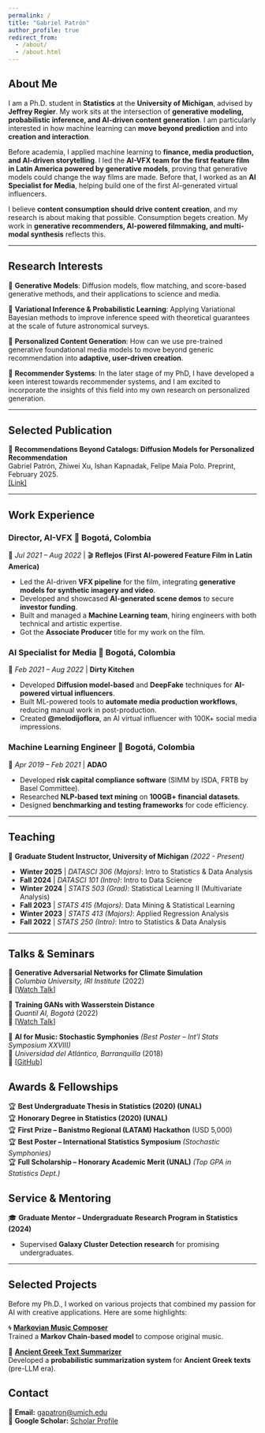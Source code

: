 ```yaml
---
permalink: /
title: "Gabriel Patrón"
author_profile: true
redirect_from: 
  - /about/
  - /about.html
---
```


## About Me

I am a Ph.D. student in **Statistics** at the **University of Michigan**, advised by **Jeffrey Regier**. My work sits at the intersection of **generative modeling, probabilistic inference, and AI-driven content generation**. I am particularly interested in how machine learning can **move beyond prediction** and into **creation and interaction**.

Before academia, I applied machine learning to **finance, media production, and AI-driven storytelling**. I led the **AI-VFX team for the first feature film in Latin America powered by generative models**, proving that generative models could change the way films are made. Before that, I worked as an **AI Specialist for Media**, helping build one of the first AI-generated virtual influencers.

I believe **content consumption should drive content creation**, and my research is about making that possible. Consumption begets creation. My work in **generative recommenders, AI-powered filmmaking, and multi-modal synthesis** reflects this. 

---

## Research Interests

🔹 **Generative Models**: Diffusion models, flow matching, and score-based generative methods, and their applications to science and media.  

🔹 **Variational Inference & Probabilistic Learning**: Applying Variational Bayesian methods to improve inference speed with theoretical guarantees at the scale of future astronomical surveys. 

🔹 **Personalized Content Generation**: How can we use pre-trained generative foundational media models to move beyond generic recommendation into **adaptive, user-driven creation**.  

🔹 **Recommender Systems**: In the later stage of my PhD, I have developed a keen interest towards recommender systems, and I am excited to incorporate the insights of this field into my own research on personalized generation.

---

## Selected Publication 

📄 **Recommendations Beyond Catalogs: Diffusion Models for Personalized Recommendation**  
Gabriel Patrón, Zhiwei Xu, Ishan Kapnadak, Felipe Maia Polo. Preprint, February 2025.  
[[Link]](https://arxiv.org/abs/xxx)  



---

## Work Experience  

### **Director, AI-VFX**  📍 Bogotá, Colombia  
📅 *Jul 2021 – Aug 2022* | 🎬 **Reflejos (First AI-powered Feature Film in Latin America)**  
- Led the AI-driven **VFX pipeline** for the film, integrating **generative models for synthetic imagery and video**.  
- Developed and showcased **AI-generated scene demos** to secure **investor funding**.  
- Built and managed a **Machine Learning team**, hiring engineers with both technical and artistic expertise.
- Got the **Associate Producer** title for my work on the film.

### **AI Specialist for Media**  📍 Bogotá, Colombia  
📅 *Feb 2021 – Aug 2022* | **Dirty Kitchen**  
- Developed **Diffusion model-based** and **DeepFake** techniques for **AI-powered virtual influencers**.  
- Built ML-powered tools to **automate media production workflows**, reducing manual work in post-production.  
- Created **@melodijoflora**, an AI virtual influencer with 100K+ social media impressions.  

### **Machine Learning Engineer**  📍 Bogotá, Colombia  
📅 *Apr 2019 – Feb 2021* | **ADAO**  
- Developed **risk capital compliance software** (SIMM by ISDA, FRTB by Basel Committee).  
- Researched **NLP-based text mining** on **100GB+ financial datasets**.  
- Designed **benchmarking and testing frameworks** for code efficiency.  



---

## Teaching  

📌 **Graduate Student Instructor, University of Michigan** *(2022 - Present)*  
- **Winter 2025** | *DATASCI 306 (Majors)*: Intro to Statistics & Data Analysis  
- **Fall 2024** | *DATASCI 101 (Intro)*: Intro to Data Science  
- **Winter 2024** | *STATS 503 (Grad)*: Statistical Learning II (Multivariate Analysis)  
- **Fall 2023** | *STATS 415 (Majors)*: Data Mining & Statistical Learning  
- **Winter 2023** | *STATS 413 (Majors)*: Applied Regression Analysis  
- **Fall 2022** | *STATS 250 (Intro)*: Intro to Statistics & Data Analysis  

---


## Talks & Seminars  

🎤 **Generative Adversarial Networks for Climate Simulation**  
📍 *Columbia University, IRI Institute* (2022)  
🔗 [[Watch Talk](https://youtu.be/4kModyASUEo)]  

🎤 **Training GANs with Wasserstein Distance**  
📍 *Quantil AI, Bogotá* (2022)  
🔗 [[Watch Talk](https://www.youtube.com/watch?v=p2beIrNg5Wg)]  

🎤 **AI for Music: Stochastic Symphonies** *(Best Poster – Int’l Stats Symposium XXVIII)*  
📍 *Universidad del Atlántico, Barranquilla* (2018)  
🔗 [[GitHub](https://github.com/gapatronh/StochasticSymphonies)]  


## Awards & Fellowships  

🏆 **Best Undergraduate Thesis in Statistics (2020) (UNAL)**  
🏆 **Honorary Degree in Statistics (2020) (UNAL)**  
🏆 **First Prize – Banistmo Regional (LATAM) Hackathon** (USD 5,000)  
🏆 **Best Poster – International Statistics Symposium** *(Stochastic Symphonies)*  
🏆 **Full Scholarship – Honorary Academic Merit (UNAL)** *(Top GPA in Statistics Dept.)*  




## Service & Mentoring  

🎓 **Graduate Mentor – Undergraduate Research Program in Statistics (2024)**  
- Supervised **Galaxy Cluster Detection research** for promising undergraduates.  


---

## Selected Projects  

Before my Ph.D., I worked on various projects that combined my passion for AI with creative applications. Here are some highlights:

🌀 **[Markovian Music Composer](https://github.com/gapatronh/StochasticSymphonies)**  
Trained a **Markov Chain-based model** to compose original music.  

📜 **[Ancient Greek Text Summarizer](https://github.com/gapatronh/ancient_greek_summarization)**  
Developed a **probabilistic summarization system** for **Ancient Greek texts** (pre-LLM era).



## Contact  

📧 **Email:** [gapatron@umich.edu](mailto:gapatron@umich.edu)  
🔗 **Google Scholar:** [Scholar Profile](https://scholar.google.com/citations?user=7372C5gAAAAJ&hl)  


